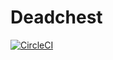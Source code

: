 # Deadchest

[![CircleCI](https://circleci.com/gh/apavarino/Deadchest.svg?style=svg&circle-token=9d944eab9037ddd95e3cf8cc9520cf207b82ca31)](<LINK>)
